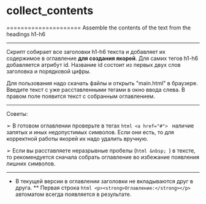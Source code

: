 # collect_contents
=====================
Assemble the contents of the text from the headings h1-h6

***

Скрипт собирает все заголовки h1-h6 текста и добавляет их содержимое в оглавление **для создания якорей**. Для самих тегов h1-h6 добавляется атрибут id. Название id состоит из первых двух слов заголовка и порядковой цифры.

Для пользования надо скачать файлы и открыть "main.html" в браузере.
Введите текст с уже расставленными тегами в окно ввода слева. В правом поле появится текст с собранным оглавлением.

***

Советы:

➢ В готовом оглавлении проверьте в тегах ```html <a href="#"> ``` наличие запятых и иных недопустимых символов. Если они есть, то для корректной работы якорей их надо удалить вручную.

➢ Если вы расставляете неразрывные пробелы (```html &nbsp; ```) в тексте, то рекомендуется сначала собрать оглавление во избежание появления лишних символов.

***

* В текущей версии в оглавлении заголовки не вкладываются друг в друга.
** Первая строка ```html <p><strong>Оглавление:</strong></p> ``` автоматом всегда появляется в результате.
